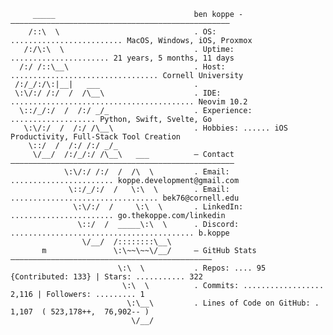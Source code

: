 ```jsoniq
     _____                               ben koppe -————————————————————————————————————————————————— 
    /::\  \                              . OS: ......................... MacOS, Windows, iOS, Proxmox
   /:/\:\  \                             . Uptime: ...................... 21 years, 5 months, 11 days
  /:/ /::\__\                            . Host: ................................. Cornell University
 /:/_/:/\:|__|   ___                     . 
 \:\/:/ /:/  /  /\__\                    . IDE: ......................................... Neovim 10.2
  \::/_/:/  /  /:/ _/_                   . Experience: ................... Python, Swift, Svelte, Go
   \:\/:/  /  /:/ /\__\                  . Hobbies: ...... iOS Productivity, Full-Stack Tool Creation
    \::/  /  /:/ /:/ _/_ 
     \/__/  /:/_/:/ /\__\   ___          — Contact ——————————————————————————————————————————————————
            \:\/:/ /:/  /  /\  \         . Email: ....................... koppe.development@gmail.com
             \::/_/:/  /   \:\  \        . Email: ................................. bek76@cornell.edu
              \:\/:/  /     \:\  \       . LinkedIn: ....................... go.thekoppe.com/linkedin
               \::/  /  _____\:\  \      . Discord: ......................................... b.koppe
                \/__/  /::::::::\__\
       m               \:\~~\~~\/__/     — GitHub Stats —————————————————————————————————————————————
                        \:\  \           . Repos: .... 95 {Contributed: 133} | Stars: ........... 322
                         \:\  \          . Commits: .................. 2,116 | Followers: ......... 1
                          \:\__\         . Lines of Code on GitHub: . 1,107  ( 523,178++,  76,902-- )
                           \/__/    

```

<!--
**benkoppe/benkoppe** is a ✨ _special_ ✨ repository because its `README.md` (this file) appears on your GitHub profile.

Here are some ideas to get you started:

- 🔭 I’m currently working on ...
- 🌱 I’m currently learning ...
- 👯 I’m looking to collaborate on ...
- 🤔 I’m looking for help with ...
- 💬 Ask me about ...
- 📫 How to reach me: ...
- 😄 Pronouns: ...
- ⚡ Fun fact: ...
-->
